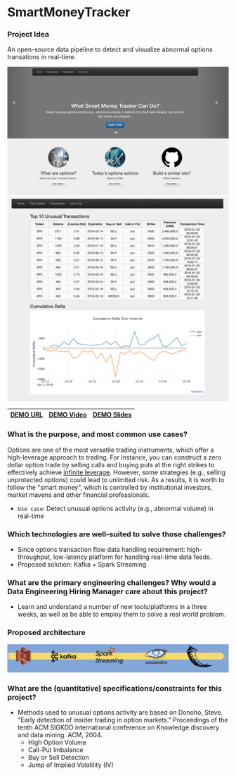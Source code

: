 # SmartMoneyTracker

### Project Idea 
An open-source data pipeline to detect and visualize abnormal options transations in real-time.

![alt text](image/site_img1.png "Screenshot of User Interface 1")
![alt text](image/site_img2.png "Screenshot of User Interface 2")

| [DEMO URL]        | [DEMO Video]           | [DEMO Slides]  |
| ------------- |:-------------:| -----:|


### What is the purpose, and most common use cases?
Options are one of the most versatile trading instruments, which offer a high-leverage approach to trading. For instance, you can construct a zero dollar option trade by selling calls and buying puts at the right strikes to effectively achieve [infinite leverage]. However, some strategies (e.g., selling unprotected options) could lead to unlimited risk. As a results, it is worth to follow the "smart money", which is controlled by institutional investors, market mavens and other financial professionals. 
 * `Use case`: Detect unusual options activity (e.g., abnormal volume) in real-time

### Which technologies are well-suited to solve those challenges? 
 * Since options transaction flow data handling requirement: high-throughput, low-latency platform for handling real-time data feeds. 
 * Proposed solution: Kafka + Spark Streaming

### What are the primary engineering challenges? Why would a Data Engineering Hiring Manager care about this project?
 * Learn and understand a number of new tools/platforms in a three weeks, as well as be able to employ them to solve a real world problem.

### Proposed architecture
![alt text](image/flow_chart1.png "Proposed architecture")

### What are the (quantitative) specifications/constraints for this project?
 * Methods used to unusual options activity are based on Donoho, Steve. "Early detection of insider trading in option markets." Proceedings of the tenth ACM SIGKDD international conference on Knowledge discovery and data mining. ACM, 2004.
   * High Option Volume
   * Call-Put Imbalance
   * Buy or Sell Detection 
   * Jump of Implied Volatility (IV)

[infinite leverage]: <https://www.quora.com/How-much-leverage-can-I-expect-from-an-options-trade>

[DEMO URL]:<http://34.210.127.237/>
[DEMO Video]:<https://www.youtube.com/watch?v=mJukqayAOfQ>
[DEMO Slides]:<https://docs.google.com/presentation/d/1rmPZ3yn8v1wVPmQpO3PrXiSrp4Whpdf9j-Li9xx3UVQ/edit?usp=sharing>
